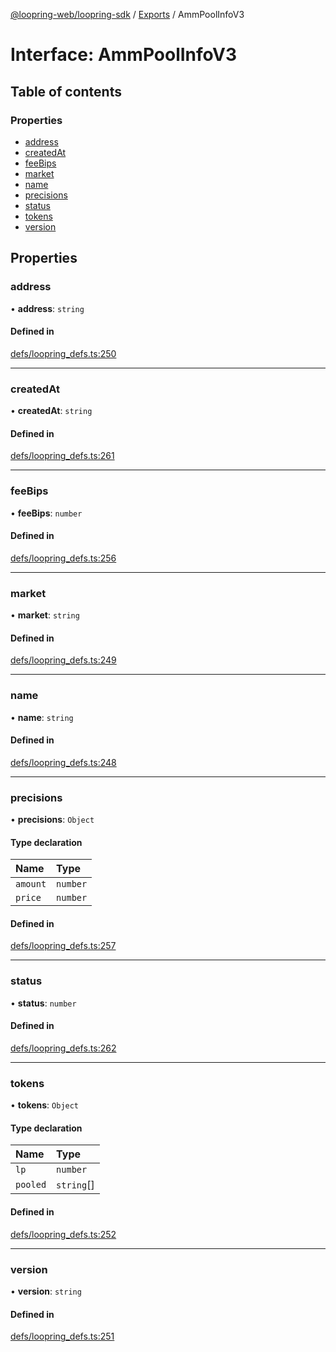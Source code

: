 [@loopring-web/loopring-sdk](../README.md) / [Exports](../modules.md) / AmmPoolInfoV3

# Interface: AmmPoolInfoV3

## Table of contents

### Properties

- [address](AmmPoolInfoV3.md#address)
- [createdAt](AmmPoolInfoV3.md#createdat)
- [feeBips](AmmPoolInfoV3.md#feebips)
- [market](AmmPoolInfoV3.md#market)
- [name](AmmPoolInfoV3.md#name)
- [precisions](AmmPoolInfoV3.md#precisions)
- [status](AmmPoolInfoV3.md#status)
- [tokens](AmmPoolInfoV3.md#tokens)
- [version](AmmPoolInfoV3.md#version)

## Properties

### address

• **address**: `string`

#### Defined in

[defs/loopring_defs.ts:250](https://github.com/Loopring/loopring_sdk/blob/5861d10/src/defs/loopring_defs.ts#L250)

___

### createdAt

• **createdAt**: `string`

#### Defined in

[defs/loopring_defs.ts:261](https://github.com/Loopring/loopring_sdk/blob/5861d10/src/defs/loopring_defs.ts#L261)

___

### feeBips

• **feeBips**: `number`

#### Defined in

[defs/loopring_defs.ts:256](https://github.com/Loopring/loopring_sdk/blob/5861d10/src/defs/loopring_defs.ts#L256)

___

### market

• **market**: `string`

#### Defined in

[defs/loopring_defs.ts:249](https://github.com/Loopring/loopring_sdk/blob/5861d10/src/defs/loopring_defs.ts#L249)

___

### name

• **name**: `string`

#### Defined in

[defs/loopring_defs.ts:248](https://github.com/Loopring/loopring_sdk/blob/5861d10/src/defs/loopring_defs.ts#L248)

___

### precisions

• **precisions**: `Object`

#### Type declaration

| Name | Type |
| :------ | :------ |
| `amount` | `number` |
| `price` | `number` |

#### Defined in

[defs/loopring_defs.ts:257](https://github.com/Loopring/loopring_sdk/blob/5861d10/src/defs/loopring_defs.ts#L257)

___

### status

• **status**: `number`

#### Defined in

[defs/loopring_defs.ts:262](https://github.com/Loopring/loopring_sdk/blob/5861d10/src/defs/loopring_defs.ts#L262)

___

### tokens

• **tokens**: `Object`

#### Type declaration

| Name | Type |
| :------ | :------ |
| `lp` | `number` |
| `pooled` | `string`[] |

#### Defined in

[defs/loopring_defs.ts:252](https://github.com/Loopring/loopring_sdk/blob/5861d10/src/defs/loopring_defs.ts#L252)

___

### version

• **version**: `string`

#### Defined in

[defs/loopring_defs.ts:251](https://github.com/Loopring/loopring_sdk/blob/5861d10/src/defs/loopring_defs.ts#L251)
